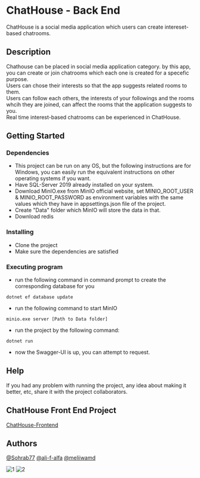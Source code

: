 # ChatHouse - Back End

ChatHouse is a social media application which users can create intereset-based chatrooms.   

## Description

Chathouse can be placed in social media application category. by this app, you can create or join chatrooms which each one is created for a specefic purpose. <br /> Users can chose their interests so that the app suggests related rooms to them.
<br /> Users can follow each others, the interests of your followings and the rooms whcih they are joined, can affect the rooms that the application suggests to you. <br /> Real time interest-based chatrooms can be experienced in ChatHouse. 

## Getting Started

### Dependencies

*  This project can be run on any OS, but the following instructions are for Windows, you can easily run the equivalent instructions on other operating systems if you want.  
*  Have SQL-Server 2019 already installed on your system.
*  Download MinIO.exe from MinIO official website, set MINIO_ROOT_USER & MINIO_ROOT_PASSWORD as environment variables with the same values which they have in appsettings.json file of the project.
*  Create "Data" folder which MinIO will store the data in that. 
*  Download redis

### Installing

* Clone the project
* Make sure the dependencies are satisfied

### Executing program

* run the following command in command prompt to create the corresponding database for you
```
dotnet ef database update
```

* run the following command to start MinIO
```
minio.exe server [Path to Data folder]
```

* run the project by the following command:
```
dotnet run
```

* now the Swagger-UI is up, you can attempt to request. 

## Help

If you had any problem with running the project, any idea about making it better, etc, share it with the project collaborators.

## ChatHouse Front End Project
[ChatHouse-Frontend](https://github.com/ali-f-alfa/Sam-front)

## Authors
  
[@Sohrab77](https://github.com/Sohrab77)
[@ali-f-alfa](https://github.com/ali-f-alfa)
[@meliiwamd](https://github.com/meliiwamd)

![1](https://user-images.githubusercontent.com/46357028/199154460-618f8ccf-3d1f-4263-aca4-3310a56179c6.jpg)
![2](https://user-images.githubusercontent.com/46357028/199154609-d709c0f0-65d0-4f31-837f-a8bde5b7d264.jpg)
